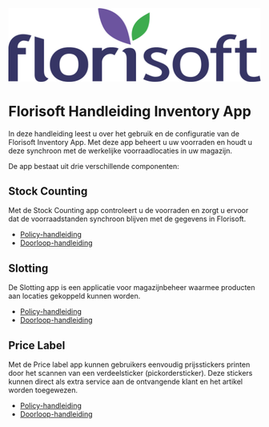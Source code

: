 <img src="../../fslogo.png">

# Florisoft Handleiding Inventory App

In deze handleiding leest u over het gebruik en de configuratie van de Florisoft Inventory App. Met deze app beheert u uw voorraden en houdt u deze synchroon met de werkelijke voorraadlocaties in uw magazijn.

De app bestaat uit drie verschillende componenten:

## Stock Counting

Met de Stock Counting app controleert u de voorraden en zorgt u ervoor dat de voorraadstanden synchroon blijven met de gegevens in Florisoft.

- [Policy-handleiding](https://github.com/florisoft/User.Manuals/blob/main/CLOUD%20APPLICATIONS/Inventory%20App/Stock%20Counting/Policies%20Stock%20Counting%20NL.md)  
- [Doorloop-handleiding](https://github.com/florisoft/User.Manuals/blob/main/CLOUD%20APPLICATIONS/Inventory%20App/Stock%20Counting/Quickstart%20Handleiding%20NL.md)  

## Slotting

De Slotting app is een applicatie voor magazijnbeheer waarmee producten aan locaties gekoppeld kunnen worden.

- [Policy-handleiding](https://github.com/florisoft/User.Manuals/blob/main/CLOUD%20APPLICATIONS/Inventory%20App/Slotting/Policies%20Slotting%20NL.md)  
- [Doorloop-handleiding](#)  

## Price Label

Met de Price label app kunnen gebruikers eenvoudig prijsstickers printen door het scannen van een verdeelsticker (pickordersticker). Deze stickers kunnen direct als extra service aan de ontvangende klant en het artikel worden toegewezen.  

- [Policy-handleiding](https://github.com/florisoft/User.Manuals/blob/main/CLOUD%20APPLICATIONS/Inventory%20App/Price%20Labels/Policies%20Price%20Labels%20NL.md)  
- [Doorloop-handleiding](https://github.com/florisoft/User.Manuals/blob/main/CLOUD%20APPLICATIONS/Inventory%20App/Price%20Labels/Quickstart%20Handleiding%20NL.md)  
